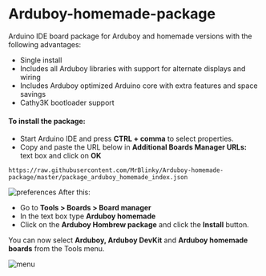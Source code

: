 # Arduboy-homemade-package
Arduino IDE board package for Arduboy and homemade versions with the following advantages:
* Single install
* Includes all Arduboy libraries with support for alternate displays and wiring
* Includes Arduboy optimized Arduino core with extra features and space savings
* Cathy3K bootloader support

#### To install the package:
* Start Arduino IDE and press **CTRL + comma** to select properties.
* Copy and paste the URL below in **Additional Boards Manager URLs:** text box and click on **OK**
```
https://raw.githubusercontent.com/MrBlinky/Arduboy-homemade-package/master/package_arduboy_homemade_index.json
```
![preferences](https://raw.githubusercontent.com/MrBlinky/Arduboy-homemade-package/master/images/preferences.png)
After this:
* Go to **Tools > Boards > Board manager**
* In the text box type **Arduboy homemade**
* Click on the **Arduboy Hombrew package** and click the **Install** button.

You can now select **Arduboy, Arduboy DevKit** and **Arduboy homemade boards** from the Tools menu.

![menu](https://raw.githubusercontent.com/MrBlinky/Arduboy-homemade-package/master/images/menu.gif)

